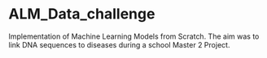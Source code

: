 # ALM_Data_challenge

Implementation of Machine Learning Models from Scratch. The aim was to link DNA sequences to diseases during a school Master 2 Project.
